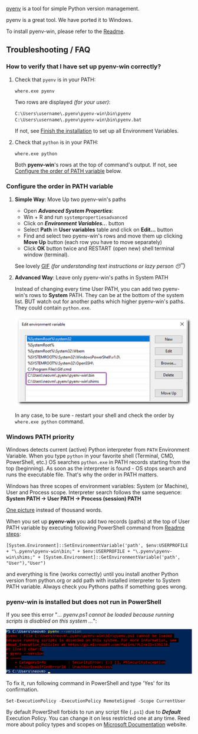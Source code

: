 [pyenv](https://github.com/pyenv/pyenv) is a tool for simple Python version management.

pyenv is a great tool. We have ported it to Windows.

To install pyenv-win, please refer to the [Readme](https://github.com/pyenv-win/pyenv-win#readme).

## Troubleshooting / FAQ

### How to verify that I have set up pyenv-win correctly?

1. Check that `pyenv` is in your PATH:

    ```pwsh
    where.exe pyenv
    ```

    Two rows are displayed *(for your user)*:

    ```bash
    C:\Users\username\.pyenv\pyenv-win\bin\pyenv
    C:\Users\username\.pyenv\pyenv-win\bin\pyenv.bat
    ```

    If not, see [Finish the installation](https://github.com/pyenv-win/pyenv-win#finish-the-installation) to set up all Environment Variables.

2. Check that `python` is in your PATH:

    ```pwsh
    where.exe python
    ```

    Both **pyenv-win**'s rows at the top of command's output.
    If not, see [Configure the order of PATH variable](#configure-the-order-in-path-variable) below.

### Configure the order in PATH variable

  1. **Simple Way**: Move Up two pyenv-win's paths

      - Open ***Advanced System Properties***:
      - Win + R and run `systempropertiesadvanced`
      - Click on ***Environment Variables..***. button
      - Select **Path** in **User variables** table and click on **Edit...** button
      - Find and select two pyenv-win's rows and move them up clicking **Move Up** button (each row you have to move separately)
      - Click **OK** button twice and RESTART (open new) shell terminal window (terminal).

      See lovely [GIF](./img/user-path-changing-order.gif) *(for understanding text instructions or lazy person :sleeping:)*

  2. **Advanced Way**: Leave only pyenv-win's paths in System PATH

      Instead of changing every time User PATH, you can add two pyenv-win's rows to **System** PATH. They can be at the bottom of the system list. BUT watch out for another paths which higher pyenv-win's paths. They could contain `python.exe`.

      ![Add to System PATH](./img/add-system-path.png)

      In any case, to be sure - restart your shell and check the order by `where.exe python` command.

### Windows PATH priority

Windows detects current (active) Python interpreter from `PATH` Environment Variable. When you type `python` in your favorite shell (Terminal, CMD, PowerShell, etc.) OS searches `python.exe` in PATH records starting from the top (beginning). As soon as the interpreter is found - OS stops search and runs the executable file. That's why the order in PATH matters.

Windows has three scopes of environment variables: System (or Machine), User and Process scope. Interpreter search follows the same sequence: **System PATH -> User PATH -> Process (session) PATH**

[One picture](./img/solution-with-system-path.png) instead of thousand words.

When you set up **pyenv-win** you add two records (paths) at the top of User PATH variable by executing following PowerShell command from [Readme steps](https://github.com/pyenv-win/pyenv-win#finish-the-installation):

<a id="ps-user-path"></a>

```pwsh
[System.Environment]::SetEnvironmentVariable('path', $env:USERPROFILE + "\.pyenv\pyenv-win\bin;" + $env:USERPROFILE + "\.pyenv\pyenv-win\shims;" + [System.Environment]::GetEnvironmentVariable('path', "User"),"User")
```

and everything is fine (works correctly) until you install another Python version from python.org or add path with installed interpreter to System PATH variable. Always check you Pythons paths if something goes wrong.

### pyenv-win is installed but does not run in PowerShell

If you see this error "*... pyenv.ps1 cannot be loaded
because running scripts is disabled on this system ...*":

![PowerShell Execution Policy Error](./img/powershell-execution-policy-error.png)

To fix it, run following command in PowerShell and type 'Yes' for its confirmation.

```pwsh
Set-ExecutionPolicy -ExecutionPolicy RemoteSigned -Scope CurrentUser
```

By default PowerShell forbids to run any script file (`.ps1`) due to ***Default*** Execution Policy. You can change it on less restricted one at any time. Reed more about policy types and scopes on [Microsoft Documentation](https://go.microsoft.com/fwlink/?LinkID=135170) website.
